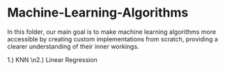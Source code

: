 # Machine-Learning-Algorithms
In this folder, our main goal is to make machine learning algorithms more accessible by creating custom implementations from scratch, providing a clearer understanding of their inner workings.

1.) KNN \n2.) Linear Regression
